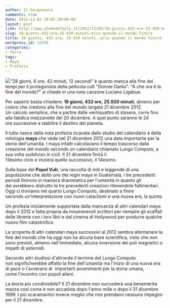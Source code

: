 ```yaml
---
author: Il Gorgonauta
comments: true
date: 2012-12-02 19:05:30+00:00
layout: post
link: http://www.atomodelmale.it/2012/12/02/18-giorni-432-ore-25-920-minuti-ecco-quando-il-mondo-finira/
slug: 18-giorni-432-ore-25-920-minuti-ecco-quando-il-mondo-finira
title: 18 giorni, 432 ore, 25.920 minuti..ecco quando il mondo finirà
wordpress_id: 12376
categories:
- Terra
tags:
- Maya
- Profezia
---
```


[![](http://www.atomodelmale.it/wp-content/uploads/2012/12/21-dicembre-2012-300x198.jpg)](http://www.atomodelmale.it/wp-content/uploads/2012/12/21-dicembre-2012.jpg)"28 giorni, 6 ore, 42 minuti, 12 secondi" è quanto manca alla fine dei tempi per il protagonista della pellicola cult "Donnie Darko". "A che ora è la fine del mondo?" si chiede in una nota canzone Luciano Ligabue.

Per saperlo basta chiedere: **18 giorni, 432 ore, 25.920 minuti**, almeno per coloro che credono alla fine del mondo targata 21 dicembre 2012. Un calcolo semplice, che a partire dalle ventiquattro di stasera, corre fino alla fatidica mezzanotte del 20 dicembre. A quel punto saranno le 24 ore successive a stabilire il destino del pianeta.

Il tutto nasce dalla nota profezia ricavata dallo studio del calendario e della mitologia **maya** che vede nel 21 dicembre 2012 una data importante per la storia dell'umanità. I maya infatti calcolavano il tempo trascorso dalla creazione del mondo secondo un calendario chiamato Lungo Computo, a sua volta suddiviso in cicli. Il 21 dicembre finirà il 13esimo ciclo e inizierà quello successivo, il 14esimo.

Sulla base del **Popol Vuh**, una raccolta di miti e leggende di una popolazione che abitò uno dei regni maya in Guatemala, i tre precedenti periodi finirono in maniera drammatica per l'umanità in quanto gli dei avrebbero distrutto le tre precedenti creazioni ritenendole fallimentari. Oggi ci troviamo nel quarto Lungo Computo, destinato a finire secondo un'interpretazione con nuovi cataclismi e una nuova era, la quinta.


Un profezia inizialmente supportata dalla mancanza di altri calendari maya dopo il 2012 e fatta propria da innumerevoli scrittori per riempire gli scaffali delle librerie con i loro libri e dal cinema di Hollywood per produrre qualche nuovo film catastrofico.

La scoperta di altri calendari maya successivi al 2012 sembra allontanare la fine del mondo che ha oggi non ha alcuna base scientifica, visto che non sono previsti, almeno nell'immediato, alcuna inversione dei poli magnetici o impatti di asteroidi.

Secondo altri studiosi d'altronde il termine del Lungo Computo non significherebbe affatto la fine dell'umanità ma l'inizio di una nuova era di pace o l'avverarsi di  importarti avvenimenti per la storia umana, come l'incontro con popoli alieni.

La teoria più condivisibile? Il 21 dicembre non succederà una benemerita mazza cosi come è non accaduta dopo l'anno mille o dopo il 31 dicembre 1999. I più scaramantici invece meglio che non prendano nessuno impegno per il 21 dicembre.

